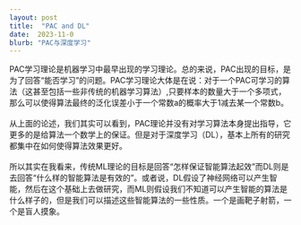```yaml
---
layout: post
title:  "PAC and DL"
date:  2023-11-0 
blurb: "PAC与深度学习"
---
```


PAC学习理论是机器学习中最早出现的学习理论。总的来说，PAC出现的目标，是为了回答“能否学习”的问题。PAC学习理论大体是在说：对于一个PAC可学习的算法（这甚至包括一些非传统的机器学习算法）,只要样本的数量大于一个多项式，那么可以使得算法最终的泛化误差小于一个常数a的概率大于1减去某一个常数b。
<br>
<br>
从上面的论述，我们其实可以看到，PAC理论并没有对学习算法本身提出指导，它更多的是给算法一个数学上的保证。但是对于深度学习（DL），基本上所有的研究都集中在如何使得算法效果更好。
<br>
<br>
所以其实在我看来，传统ML理论的目标是回答“怎样保证智能算法起效”而DL则是去回答“什么样的智能算法是有效的”。或者说，DL假设了神经网络可以产生智能，然后在这个基础上去做研究，而ML则假设我们不知道可以产生智能的算法是什么样子的，但是我们可以描述这些智能算法的一些性质。一个是画靶子射箭，一个是盲人摸象。
<br>
<br>